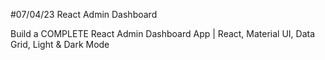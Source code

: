 #07/04/23 React Admin Dashboard


Build a COMPLETE React Admin Dashboard App | React, Material UI, Data Grid, Light & Dark Mode

